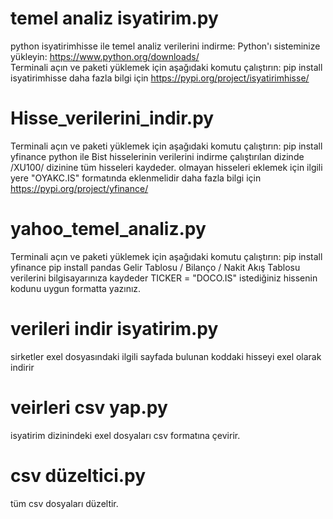 # temel analiz isyatirim.py
python isyatirimhisse ile temel analiz verilerini indirme: 
Python'ı sisteminize yükleyin: https://www.python.org/downloads/ <br>
Terminali açın ve paketi yüklemek için aşağıdaki komutu çalıştırın:
pip install isyatirimhisse
daha fazla bilgi için 
https://pypi.org/project/isyatirimhisse/
# Hisse_verilerini_indir.py
Terminali açın ve paketi yüklemek için aşağıdaki komutu çalıştırın:
pip install yfinance
python ile Bist hisselerinin verilerini indirme 
çalıştırılan dizinde /XU100/ dizinine tüm hisseleri kaydeder.
olmayan hisseleri eklemek için ilgili yere "OYAKC.IS"  formatında eklenmelidir
daha fazla bilgi için 
https://pypi.org/project/yfinance/
# yahoo_temel_analiz.py
Terminali açın ve paketi yüklemek için aşağıdaki komutu çalıştırın:
pip install yfinance
pip install pandas
Gelir Tablosu / Bilanço / Nakit Akış Tablosu 
verilerini bilgisayarınıza kaydeder 
TICKER = "DOCO.IS"   istediğiniz hissenin kodunu uygun formatta yazınız.
# verileri indir isyatirim.py
sirketler exel dosyasındaki ilgili sayfada bulunan koddaki hisseyi exel olarak indirir
# veirleri csv yap.py
isyatirim dizinindeki exel dosyaları csv formatına çevirir.
# csv düzeltici.py
tüm csv dosyaları düzeltir.
